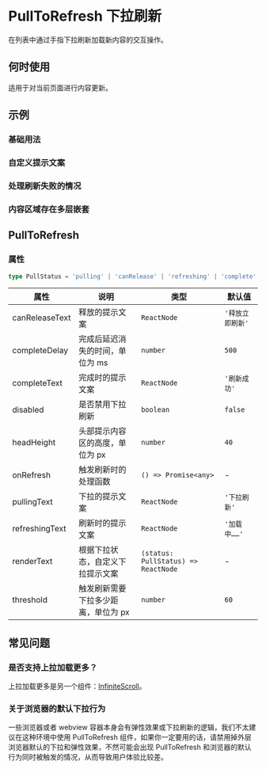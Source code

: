 # PullToRefresh 下拉刷新

在列表中通过手指下拉刷新加载新内容的交互操作。

## 何时使用

适用于对当前页面进行内容更新。

## 示例

### 基础用法

<code src="./demos/demo1.tsx"></code>

### 自定义提示文案

<code src="./demos/demo2.tsx"></code>

### 处理刷新失败的情况

<code src="./demos/demo3.tsx"></code>

### 内容区域存在多层嵌套

<code src="./demos/demo-nested.tsx"></code>

## PullToRefresh

### 属性

```ts | pure
type PullStatus = 'pulling' | 'canRelease' | 'refreshing' | 'complete'
```

| 属性           | 说明                                | 类型                                | 默认值           |
| -------------- | ----------------------------------- | ----------------------------------- | ---------------- |
| canReleaseText | 释放的提示文案                      | `ReactNode`                         | `'释放立即刷新'` |
| completeDelay  | 完成后延迟消失的时间，单位为 ms     | `number`                            | `500`            |
| completeText   | 完成时的提示文案                    | `ReactNode`                         | `'刷新成功'`     |
| disabled       | 是否禁用下拉刷新                    | `boolean`                           | `false`          |
| headHeight     | 头部提示内容区的高度，单位为 px     | `number`                            | `40`             |
| onRefresh      | 触发刷新时的处理函数                | `() => Promise<any>`                | -                |
| pullingText    | 下拉的提示文案                      | `ReactNode`                         | `'下拉刷新'`     |
| refreshingText | 刷新时的提示文案                    | `ReactNode`                         | `'加载中……'`     |
| renderText     | 根据下拉状态，自定义下拉提示文案    | `(status: PullStatus) => ReactNode` | -                |
| threshold      | 触发刷新需要下拉多少距离，单位为 px | `number`                            | `60`             |

## 常见问题

### 是否支持上拉加载更多？

上拉加载更多是另一个组件：[InfiniteScroll](./infinite-scroll)。

### 关于浏览器的默认下拉行为

一些浏览器或者 webview 容器本身会有弹性效果或下拉刷新的逻辑，我们不太建议在这种环境中使用 PullToRefresh 组件，如果你一定要用的话，请禁用掉外层浏览器默认的下拉和弹性效果，不然可能会出现 PullToRefresh 和浏览器的默认行为同时被触发的情况，从而导致用户体验比较差。
